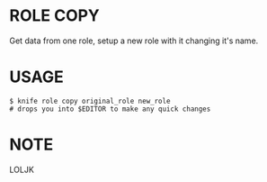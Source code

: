 ROLE COPY
=========

Get data from one role, setup a new role with it changing it's name.

USAGE
=====

    $ knife role copy original_role new_role
    # drops you into $EDITOR to make any quick changes

NOTE
====

LOLJK

